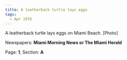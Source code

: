 ```yaml
---  
title: A leatherback turtle lays eggs  
tags:  
  - Apr 1976  
---  
```

  
A leatherback turtle lays eggs on Miami Beach. [Photo]  
  
Newspapers: **Miami Morning News or The Miami Herald**  
  
Page: **1**, Section: **A** 
